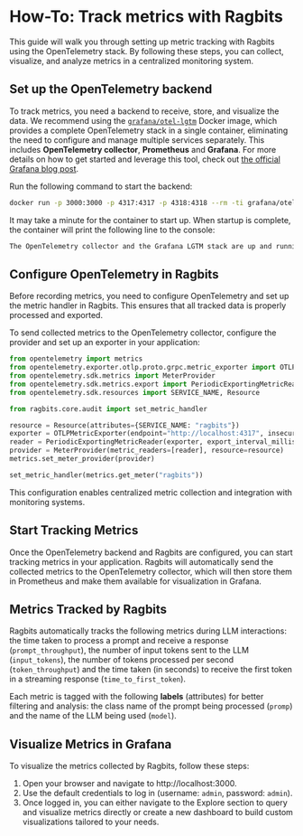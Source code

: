 # How-To: Track metrics with Ragbits

This guide will walk you through setting up metric tracking with Ragbits using the OpenTelemetry stack. By following these steps, you can collect, visualize, and analyze metrics in a centralized monitoring system.

## Set up the OpenTelemetry backend

To track metrics, you need a backend to receive, store, and visualize the data. We recommend using the [`grafana/otel-lgtm`](https://hub.docker.com/r/grafana/otel-lgtm) Docker image, which provides a complete OpenTelemetry stack in a single container, eliminating the need to configure and manage multiple services separately. This includes **OpenTelemetry collector**, **Prometheus** and **Grafana**. For more details on how to get started and leverage this tool, check out [the official Grafana blog post](https://grafana.com/blog/2024/03/13/an-opentelemetry-backend-in-a-docker-image-introducing-grafana/otel-lgtm/). 

Run the following command to start the backend:

```bash
docker run -p 3000:3000 -p 4317:4317 -p 4318:4318 --rm -ti grafana/otel-lgtm
```

It may take a minute for the container to start up. When startup is complete, the container will print the following line to the console:

```bash
The OpenTelemetry collector and the Grafana LGTM stack are up and running.
```

## Configure OpenTelemetry in Ragbits

Before recording metrics, you need to configure OpenTelemetry and set up the metric handler in Ragbits. This ensures that all tracked data is properly processed and exported.

To send collected metrics to the OpenTelemetry collector, configure the provider and set up an exporter in your application:

```python
from opentelemetry import metrics
from opentelemetry.exporter.otlp.proto.grpc.metric_exporter import OTLPMetricExporter
from opentelemetry.sdk.metrics import MeterProvider
from opentelemetry.sdk.metrics.export import PeriodicExportingMetricReader
from opentelemetry.sdk.resources import SERVICE_NAME, Resource

from ragbits.core.audit import set_metric_handler

resource = Resource(attributes={SERVICE_NAME: "ragbits"})
exporter = OTLPMetricExporter(endpoint="http://localhost:4317", insecure=True)
reader = PeriodicExportingMetricReader(exporter, export_interval_millis=5000)
provider = MeterProvider(metric_readers=[reader], resource=resource)
metrics.set_meter_provider(provider)

set_metric_handler(metrics.get_meter("ragbits"))
```

This configuration enables centralized metric collection and integration with monitoring systems.

## Start Tracking Metrics

Once the OpenTelemetry backend and Ragbits are configured, you can start tracking metrics in your application. Ragbits will automatically send the collected metrics to the OpenTelemetry collector, which will then store them in Prometheus and make them available for visualization in Grafana.

## Metrics Tracked by Ragbits

Ragbits automatically tracks the following metrics during LLM interactions: the time taken to process a prompt and receive a response (`prompt_throughput`), the number of input tokens sent to the LLM (`input_tokens`), the number of tokens processed per second (`token_throughput`) and the time taken (in seconds) to receive the first token in a streaming response (`time_to_first_token`). 

Each metric is tagged with the following **labels** (attributes) for better filtering and analysis: the class name of the prompt being processed (`promp`) and the name of the LLM being used (`model`).

## Visualize Metrics in Grafana

To visualize the metrics collected by Ragbits, follow these steps:

1. Open your browser and navigate to http://localhost:3000.
2. Use the default credentials to log in (username: `admin`, password: `admin`).
3. Once logged in, you can either navigate to the Explore section to query and visualize metrics directly or create a new dashboard to build custom visualizations tailored to your needs.